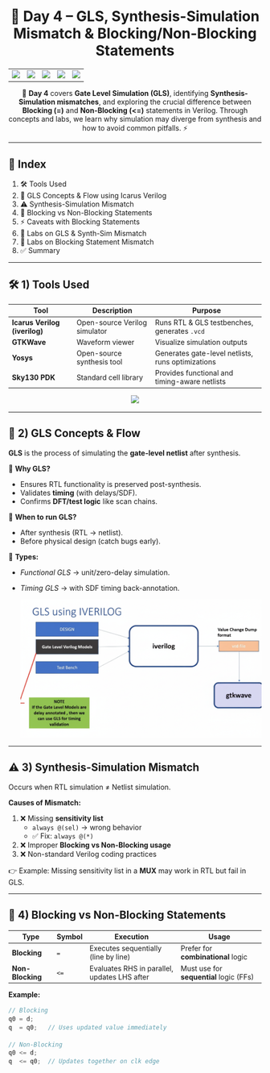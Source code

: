 <div align="center">
  <h1>🔎 Day 4 – GLS, Synthesis-Simulation Mismatch & Blocking/Non-Blocking Statements</h1>
</div>

<div align="center">
  <table>
    <tr>
      <td><img src="https://img.shields.io/badge/Week1-Day4-darkgreen" /></td>
      <td><img src="https://img.shields.io/badge/GLS-Gate_Level_Simulation-blue" /></td>
      <td><img src="https://img.shields.io/badge/Mismatch-Synth_vs_Sim-red" /></td>
      <td><img src="https://img.shields.io/badge/Verilog-Blocking_vs_NonBlocking-orange" /></td>
      <td><img src="https://img.shields.io/badge/Tools-Icarus_Yosys_GTKWave-yellow" /></td>
    </tr>
  </table>
  <p>📘 <b>Day 4</b> covers <b>Gate Level Simulation (GLS)</b>, identifying <b>Synthesis-Simulation mismatches</b>, and exploring the crucial difference between <b>Blocking (=)</b> and <b>Non-Blocking (<=)</b> statements in Verilog.  
  Through concepts and labs, we learn why simulation may diverge from synthesis and how to avoid common pitfalls. ⚡</p>
</div>

---

## 📑 Index
1. 🛠️ Tools Used  
2. 🔗 GLS Concepts & Flow using Icarus Verilog  
3. ⚠️ Synthesis-Simulation Mismatch  
4. 🔀 Blocking vs Non-Blocking Statements  
5. ⚡ Caveats with Blocking Statements  
6. 🧪 Labs on GLS & Synth-Sim Mismatch  
7. 🧪 Labs on Blocking Statement Mismatch  
8. ✅ Summary  

---

## 🛠️ 1) Tools Used

| Tool      | Description | Purpose |
|-----------|-------------|---------|
| **Icarus Verilog (iverilog)** | Open-source Verilog simulator | Runs RTL & GLS testbenches, generates `.vcd` |
| **GTKWave** | Waveform viewer | Visualize simulation outputs |
| **Yosys** | Open-source synthesis tool | Generates gate-level netlists, runs optimizations |
| **Sky130 PDK** | Standard cell library | Provides functional and timing-aware netlists |

<p align="center">
  <img src="https://img.shields.io/badge/Flow-RTL→Synthesis→GLS→Waveforms-purple" />
</p>

---

## 🔗 2) GLS Concepts & Flow

**GLS** is the process of simulating the **gate-level netlist** after synthesis.  

🔹 **Why GLS?**  
- Ensures RTL functionality is preserved post-synthesis.  
- Validates **timing** (with delays/SDF).  
- Confirms **DFT/test logic** like scan chains.  

🔹 **When to run GLS?**  
- After synthesis (RTL → netlist).  
- Before physical design (catch bugs early).  

🔹 **Types:**  
- *Functional GLS* → unit/zero-delay simulation.  
- *Timing GLS* → with SDF timing back-annotation.

  <p align="center">
  <img src="https://github.com/chezhiyan11/VSD-RISC-V---WEEK-1/blob/main/Day4/Images/GLS_Iverilog_block.png?raw=true" alt="description" width="800"/>
</p>



---

## ⚠️ 3) Synthesis-Simulation Mismatch

Occurs when RTL simulation ≠ Netlist simulation.  

**Causes of Mismatch:**
1. ❌ Missing **sensitivity list**  
   - `always @(sel)` → wrong behavior  
   - ✅ Fix: `always @(*)`  
2. ❌ Improper **Blocking vs Non-Blocking usage**  
3. ❌ Non-standard Verilog coding practices  

👉 Example: Missing sensitivity list in a **MUX** may work in RTL but fail in GLS.

---

## 🔀 4) Blocking vs Non-Blocking Statements

| Type | Symbol | Execution | Usage |
|------|--------|-----------|-------|
| **Blocking** | `=` | Executes sequentially (line by line) | Prefer for **combinational** logic |
| **Non-Blocking** | `<=` | Evaluates RHS in parallel, updates LHS after | Must use for **sequential** logic (FFs) |

**Example:**  
```verilog
// Blocking
q0 = d;
q  = q0;   // Uses updated value immediately

// Non-Blocking
q0 <= d;
q  <= q0;  // Updates together on clk edge
